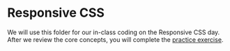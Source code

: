 # Responsive CSS

We will use this folder for our in-class coding on the Responsive CSS day. After we review the core concepts, you will complete the [practice exercise](exercise/README.md).

